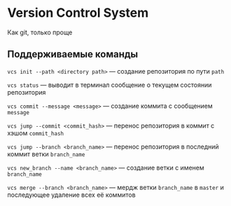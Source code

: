 # Version Control System

Как git, только проще

## Поддерживаемые команды

`vcs init --path <directory path>` — создание репозитория по пути `path`
  
`vcs status` — выводит в терминал сообщение о текущем состоянии репозитория
  
`vcs commit --message <message>` — создание коммита с сообщением `message`

`vcs jump --commit <commit_hash>` — перенос репозитория в коммит с хэшом `commit_hash`
  
`vcs jump --branch <branch_name>` — перенос репозитория в последний коммит ветки `branch_name`

`vcs new_branch --name <branch_name>` — создание ветки с именем `branch_name`
  
`vcs merge --branch <branch_name>` — мердж ветки `branch_name` в `master` и последующее удаление всех её коммитов

